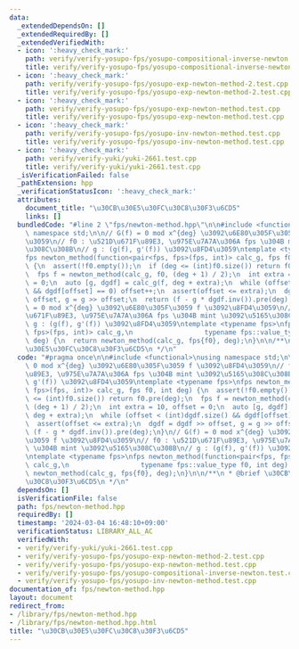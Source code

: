 ```yaml
---
data:
  _extendedDependsOn: []
  _extendedRequiredBy: []
  _extendedVerifiedWith:
  - icon: ':heavy_check_mark:'
    path: verify/verify-yosupo-fps/yosupo-compositional-inverse-newton.test.cpp
    title: verify/verify-yosupo-fps/yosupo-compositional-inverse-newton.test.cpp
  - icon: ':heavy_check_mark:'
    path: verify/verify-yosupo-fps/yosupo-exp-newton-method-2.test.cpp
    title: verify/verify-yosupo-fps/yosupo-exp-newton-method-2.test.cpp
  - icon: ':heavy_check_mark:'
    path: verify/verify-yosupo-fps/yosupo-exp-newton-method.test.cpp
    title: verify/verify-yosupo-fps/yosupo-exp-newton-method.test.cpp
  - icon: ':heavy_check_mark:'
    path: verify/verify-yosupo-fps/yosupo-inv-newton-method.test.cpp
    title: verify/verify-yosupo-fps/yosupo-inv-newton-method.test.cpp
  - icon: ':heavy_check_mark:'
    path: verify/verify-yuki/yuki-2661.test.cpp
    title: verify/verify-yuki/yuki-2661.test.cpp
  _isVerificationFailed: false
  _pathExtension: hpp
  _verificationStatusIcon: ':heavy_check_mark:'
  attributes:
    document_title: "\u30CB\u30E5\u30FC\u30C8\u30F3\u6CD5"
    links: []
  bundledCode: "#line 2 \"fps/newton-method.hpp\"\n\n#include <functional>\nusing\
    \ namespace std;\n\n// G(f) = 0 mod x^{deg} \u3092\u6E80\u305F\u3059 f \u3092\u8FD4\
    \u3059\n// f0 : \u521D\u671F\u89E3, \u975E\u7A7A\u306A fps \u304B mint \u3092\u5165\
    \u308C\u308B\n// g : (g(f), g'(f)) \u3092\u8FD4\u3059\ntemplate <typename fps>\n\
    fps newton_method(function<pair<fps, fps>(fps, int)> calc_g, fps f0, int deg)\
    \ {\n  assert(!f0.empty());\n  if (deg <= (int)f0.size()) return f0.pre(deg);\n\
    \  fps f = newton_method(calc_g, f0, (deg + 1) / 2);\n  int extra = 10, offset\
    \ = 0;\n  auto [g, dgdf] = calc_g(f, deg + extra);\n  while (offset < (int)dgdf.size()\
    \ && dgdf[offset] == 0) offset++;\n  assert(offset <= extra);\n  dgdf = dgdf >>\
    \ offset, g = g >> offset;\n  return (f - g * dgdf.inv()).pre(deg);\n}\n// G(f)\
    \ = 0 mod x^{deg} \u3092\u6E80\u305F\u3059 f \u3092\u8FD4\u3059\n// f0 : \u521D\
    \u671F\u89E3, \u975E\u7A7A\u306A fps \u304B mint \u3092\u5165\u308C\u308B\n//\
    \ g : (g(f), g'(f)) \u3092\u8FD4\u3059\ntemplate <typename fps>\nfps newton_method(function<pair<fps,\
    \ fps>(fps, int)> calc_g,\n                  typename fps::value_type f0, int\
    \ deg) {\n  return newton_method(calc_g, fps{f0}, deg);\n}\n\n/**\n * @brief \u30CB\
    \u30E5\u30FC\u30C8\u30F3\u6CD5\n */\n"
  code: "#pragma once\n\n#include <functional>\nusing namespace std;\n\n// G(f) =\
    \ 0 mod x^{deg} \u3092\u6E80\u305F\u3059 f \u3092\u8FD4\u3059\n// f0 : \u521D\u671F\
    \u89E3, \u975E\u7A7A\u306A fps \u304B mint \u3092\u5165\u308C\u308B\n// g : (g(f),\
    \ g'(f)) \u3092\u8FD4\u3059\ntemplate <typename fps>\nfps newton_method(function<pair<fps,\
    \ fps>(fps, int)> calc_g, fps f0, int deg) {\n  assert(!f0.empty());\n  if (deg\
    \ <= (int)f0.size()) return f0.pre(deg);\n  fps f = newton_method(calc_g, f0,\
    \ (deg + 1) / 2);\n  int extra = 10, offset = 0;\n  auto [g, dgdf] = calc_g(f,\
    \ deg + extra);\n  while (offset < (int)dgdf.size() && dgdf[offset] == 0) offset++;\n\
    \  assert(offset <= extra);\n  dgdf = dgdf >> offset, g = g >> offset;\n  return\
    \ (f - g * dgdf.inv()).pre(deg);\n}\n// G(f) = 0 mod x^{deg} \u3092\u6E80\u305F\
    \u3059 f \u3092\u8FD4\u3059\n// f0 : \u521D\u671F\u89E3, \u975E\u7A7A\u306A fps\
    \ \u304B mint \u3092\u5165\u308C\u308B\n// g : (g(f), g'(f)) \u3092\u8FD4\u3059\
    \ntemplate <typename fps>\nfps newton_method(function<pair<fps, fps>(fps, int)>\
    \ calc_g,\n                  typename fps::value_type f0, int deg) {\n  return\
    \ newton_method(calc_g, fps{f0}, deg);\n}\n\n/**\n * @brief \u30CB\u30E5\u30FC\
    \u30C8\u30F3\u6CD5\n */\n"
  dependsOn: []
  isVerificationFile: false
  path: fps/newton-method.hpp
  requiredBy: []
  timestamp: '2024-03-04 16:48:10+09:00'
  verificationStatus: LIBRARY_ALL_AC
  verifiedWith:
  - verify/verify-yuki/yuki-2661.test.cpp
  - verify/verify-yosupo-fps/yosupo-exp-newton-method-2.test.cpp
  - verify/verify-yosupo-fps/yosupo-exp-newton-method.test.cpp
  - verify/verify-yosupo-fps/yosupo-compositional-inverse-newton.test.cpp
  - verify/verify-yosupo-fps/yosupo-inv-newton-method.test.cpp
documentation_of: fps/newton-method.hpp
layout: document
redirect_from:
- /library/fps/newton-method.hpp
- /library/fps/newton-method.hpp.html
title: "\u30CB\u30E5\u30FC\u30C8\u30F3\u6CD5"
---
```

